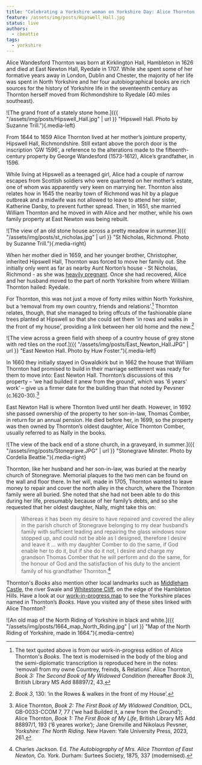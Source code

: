```yaml
---
title: "Celebrating a Yorkshire woman on Yorkshire Day: Alice Thornton (1626-1707)"
feature: /assets/img/posts/Hipswell_Hall.jpg
status: live
authors:
  - cbeattie
tags:
  - yorkshire
---
```


Alice Wandesford Thornton was born at Kirklington Hall, Hambleton in 1626 and died at East Newton Hall, Ryedale in 1707. While she spent some of her formative years away in London, Dublin and Chester, the majority of her life was spent in North Yorkshire and her four autobiographical books are rich sources for the history of Yorkshire life in the seventeenth century as Thornton herself moved from Richmondshire to Ryedale (40 miles southeast). 

![The grand front of a stately stone home.]({{ "/assets/img/posts/Hipswell_Hall.jpg" | url }} "Hipswell Hall. Photo by Suzanne Trill."){.media-left}

From 1644 to 1659 Alice Thornton lived at her mother’s jointure property, Hipswell Hall, Richmondshire. Still extant above the porch door is the inscription ‘GW 1596’, a reference to the alterations made to the fifteenth-century property by George Wandesford (1573-1612), Alice’s grandfather, in 1596. 

While living at Hipswell as a teenaged girl, Alice had a couple of narrow escapes from Scottish soldiers who were quartered on her mother’s estate, one of whom was apparently very keen on marrying her. Thornton also relates how in 1645 the nearby town of Richmond was hit by a plague outbreak and a midwife was not allowed to leave to attend her sister, Katherine Danby, to prevent further spread. Then, in 1651, she married William Thornton and he moved in with Alice and her mother, while his own family property at East Newton was being rebuilt. 
 
![The view of an old stone house across a pretty meadow in summer.]({{ "/assets/img/posts/st_nicholas.jpg" | url }} "St Nicholas, Richmond. Photo by Suzanne Trill."){.media-right}

When her mother died in 1659, and her younger brother, Christopher, inherited Hipswell Hall, Thornton was forced to move her family out. She initially only went as far as nearby Aunt Norton’s house - St Nicholas, Richmond - as she was [heavily pregnant](https://thornton.kdl.kcl.ac.uk/posts/blog/2022-09-12-a-house-divided/). Once she had recovered, Alice and her husband moved to the part of north Yorkshire from where William Thornton hailed: Ryedale. 

For Thornton, this was not just a move of forty miles within North Yorkshire, but a ‘removal from my own country, friends and relations’.[^1] Thornton relates, though, that she managed to bring offcuts of the fashionable plane trees planted at Hipswell so that she could set them 'in rows and walks in the front of my house’, providing a link between her old home and the new.[^2]  
 
![The view across a green field with sheep of a country house of grey stone with red tiles on the roof.]({{ "/assets/img/posts/East_Newton_Hall.JPG" | url }} "East Newton Hall. Photo by Huw Foster."){.media-left}

In 1660 they initially stayed in Oswaldkirk but in 1662 the house that William Thornton had promised to build in their marriage settlement was ready for them to move into: East Newton Hall. Thornton’s discussions of this property – ‘we had builded it anew from the ground', which was '6 years' work’ – give us a firmer date for the building than that noted by Pevsner (c.1620-30).[^3] 

East Newton Hall is where Thornton lived until her death. However, in 1692 she passed ownership of the property to her son-in-law, Thomas Comber, in return for an annual pension. He died before her, in 1699, so the property was then owned by Thornton’s oldest daughter, Alice Thornton Comber, usually referred to as Nally in the books. 

![The view of the back end of a stone church, in a graveyard, in summer.]({{ "/assets/img/posts/Stonegrave.JPG" | url }} "Stonegrave Minster. Photo by Cordelia Beattie."){.media-right}

 Thornton, like her husband and her son-in-law, was buried at the nearby church of Stonegrave. Memorial plaques to the two men can be found on the wall and floor there. In her will, made in 1705, Thornton wanted to leave money to repair and cover the north alley in the church, where the Thornton family were all buried. She noted that she had not been able to do this during her life, presumably because of her family’s debts, and so she requested that her oldest daughter, Nally, might take this on:  

> Whereas it has been my desire to have repaired and covered the alley in the parish church of Stonegrave belonging to my dear husband’s family with sufficient leading and repairing the glass windows now stopped up, and could not be able as I designed, therefore I desire and leave it ... with my daughter Comber to do the same, if God enable her to do it, but if she do it not, I desire and charge my grandson Thomas Comber that he will perform and do the same, for the honour of God and the satisfaction of his duty to the ancient family of his grandfather Thornton.[^4] 

 Thornton's *Books* also mention other local landmarks such as [Middleham Castle](https://thornton.kdl.kcl.ac.uk/posts/blog/2022-07-25-alice-thornton-middleham-castle/), the river Swale and [Whitestone Cliff](http://www.north-york-moors.com/whitestone-cliff.html), on the edge of the Hambleton Hills. Have a look at our [work-in-progress map](https://thornton-play-books.github.io/play-books/yorkshire-map.html) to see the Yorkshire places named in Thornton’s *Books*. Have you visited any of these sites linked with Alice Thornton? 


![An old map of the North Riding of Yorkshire in black and white.]({{ "/assets/img/posts/1664_map_North_Riding.jpg" | url }} "Map of the North Riding of Yorkshire, made in 1664."){.media-centre}


[^1]: The text quoted above is from our work-in-progress edition of Alice Thornton's *Books*. The text is modernised in the body of the blog and the semi-diplomatic transcription is reproduced here in the notes: ‘removall from my owne Countrey, freinds, & Relations’. Alice Thornton, *Book 3: The Second Book of My Widowed Condition* (hereafter *Book 3*), British Library MS Add 88897/2, 43.

[^2]: *Book 3*, 130: ‘in the Rowes & walkes in the front of my House’.

[^3]: Alice Thornton, *Book 2: The First Book of My Widowed Condition*, DCL, GB-0033-CCOM 7, 77 (‘we had Builded it, a new from the Ground’); Alice Thornton, *Book 1: The First Book of My Life*, British Library MS Add 88897/1, 193 (‘6 yeares worke’); Jane Grenville and Nikolaus Pevsner, *Yorkshire: The North Riding*. New Haven: Yale University Press, 2023, 261.

[^4]: Charles Jackson. Ed. *The Autobiography of Mrs. Alice Thornton of East Newton, Co. York*. Durham: Surtees Society, 1875, 337 (modernised).